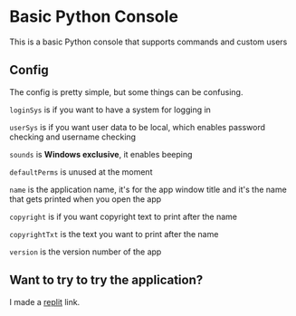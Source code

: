 # Basic Python Console
This is a basic Python console that supports commands and custom users

## Config
The config is pretty simple, but some things can be confusing.

`loginSys` is if you want to have a system for logging in

`userSys` is if you want user data to be local, which enables password checking and username checking

`sounds` is **Windows exclusive**, it enables beeping

`defaultPerms` is unused at the moment

`name` is the application name, it's for the app window title and it's the name that gets printed when you open the app

`copyright` is if you want copyright text to print after the name

`copyrightTxt` is the text you want to print after the name

`version` is the version number of the app

## Want to try to try the application?
I made a [replit](https://replit.com/@Cheese-Curd/Basic-Python-Console-1?v=1) link.
